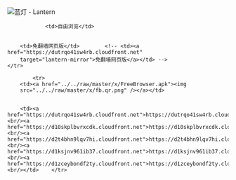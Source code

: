 

<img src="../../raw/master/x/8e0a2b81.c82003be.LanternYellow2.png" alt="蓝灯 - Lantern"/>
<table>
    <tr>
                
                <td>自由浏览</td>
        
        
        <td>免翻墙网页版</td>        <!-- <td><a href="https://dutrqo41sw4rb.cloudfront.net"
        target="lantern-mirror">免翻墙网页版</a></td> -->
    </tr>
    
            <tr>
        <td><a href="../../raw/master/x/FreeBrowser.apk"><img
        src="../../raw/master/x/fb.qr.png" /></a></td>

        
        <td><a href="https://dutrqo41sw4rb.cloudfront.net">https://dutrqo41sw4rb.cloudfront.net</a><br/><a href="https://d10skplbvrxcdk.cloudfront.net">https://d10skplbvrxcdk.cloudfront.net</a><br/><a href="https://d2t4bhn9lqv7hi.cloudfront.net">https://d2t4bhn9lqv7hi.cloudfront.net</a><br/><a href="https://d1ksjnv961ib37.cloudfront.net">https://d1ksjnv961ib37.cloudfront.net</a><br/><a href="https://d1zceybondf2ty.cloudfront.net">https://d1zceybondf2ty.cloudfront.net</a><br/></td>    </tr>
</table>
